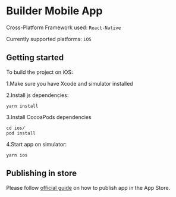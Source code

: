 # Builder Mobile App

Cross-Platform Framework used: `React-Native`

Currently supported platforms: `iOS`

## Getting started

To build the project on iOS:

1.Make sure you have Xcode and simulator installed

2.Install js dependencies:

```shell
yarn install
```

3.Install CocoaPods dependencies

```shell
cd ios/
pod install
```

4.Start app on simulator:

```shell
yarn ios
```

## Publishing in store

Please follow [official guide](https://reactnative.dev/docs/publishing-to-app-store) on how to publish app in the App Store.
